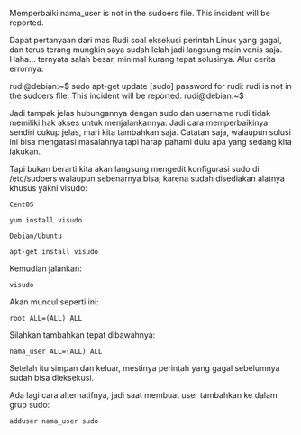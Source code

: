 Memperbaiki nama_user is not in the sudoers file. This incident will be reported.

Dapat pertanyaan dari mas Rudi soal eksekusi perintah Linux yang gagal, dan terus terang mungkin saya sudah lelah jadi langsung main vonis saja. Haha… ternyata salah besar, minimal kurang tepat solusinya. Alur cerita errornya:

rudi@debian:~$ sudo apt-get update
[sudo] password for rudi: 
rudi is not in the sudoers file.  This incident will be reported.
rudi@debian:~$

Jadi tampak jelas hubungannya dengan sudo dan username rudi tidak memiliki hak akses untuk menjalankannya. Jadi cara memperbaikinya sendiri cukup jelas, mari kita tambahkan saja. Catatan saja, walaupun solusi ini bisa mengatasi masalahnya tapi harap pahami dulu apa yang sedang kita lakukan.

Tapi bukan berarti kita akan langsung mengedit konfigurasi sudo di /etc/sudoers walaupun sebenarnya bisa, karena sudah disediakan alatnya khusus yakni visudo:

    CentOS

    yum install visudo

    Debian/Ubuntu

    apt-get install visudo

Kemudian jalankan:
```
visudo
```
Akan muncul seperti ini:
```
root ALL=(ALL) ALL
```
Silahkan tambahkan tepat dibawahnya:
```
nama_user ALL=(ALL) ALL
```
Setelah itu simpan dan keluar, mestinya perintah yang gagal sebelumnya sudah bisa dieksekusi.

Ada lagi cara alternatifnya, jadi saat membuat user tambahkan ke dalam grup sudo:
```
adduser nama_user sudo
```